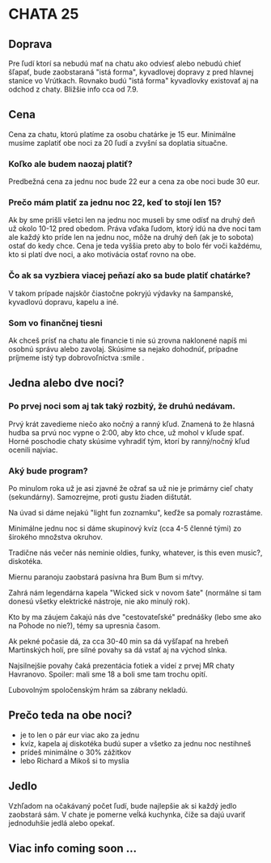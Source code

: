 # CHATA 25

## Doprava
Pre ľudí ktorí sa nebudú mať na chatu ako odviesť alebo nebudú chieť šľapať, bude zaobstaraná "istá forma", kyvadlovej dopravy z pred hlavnej stanice vo Vrútkach. Rovnako budú "istá forma" kyvadlovky existovať aj na odchod z chaty. Bližšie info cca od 7.9.

## Cena
Cena za chatu, ktorú platíme za osobu chatárke je 15 eur. Minimálne musíme zaplatiť obe noci za 20 ľudí a zvyšní sa doplatia situačne.

### Koľko ale budem naozaj platiť?
Predbežná cena za jednu noc bude 22 eur a cena za obe noci bude 30 eur.

### Prečo mám platiť za jednu noc 22, keď to stojí len 15?
Ak by sme prišli všetci len na jednu noc museli by sme odísť na druhý deň už okolo 10-12 pred obedom. Práva vďaka ľudom, ktorý idú na dve noci tam ale každý kto príde len na jednu noc, môže na druhý deň (ak je to sobota) ostať do kedy chce. Cena je teda vyššia preto aby to bolo fér voči každému, kto si platí dve noci, a ako motivácia ostať rovno na obe.

### Čo ak sa vyzbiera viacej peňazí ako sa bude platiť chatárke?
V takom prípade najskôr čiastočne pokryjú výdavky na šampanské, kyvadlovú dopravu, kapelu a iné.

### Som vo finančnej tiesni
Ak chceš prísť na chatu ale financie ti nie sú zrovna naklonené napíš mi osobnú správu alebo zavolaj. Skúsime sa nejako dohodnúť, prípadne príjmeme istý typ dobrovoľníctva :smile .

## Jedna alebo dve noci?

### Po prvej noci som aj tak taký rozbitý, že druhú nedávam.
Prvý krát zavedieme niečo ako nočný a ranný kľud. Znamená to že hlasná hudba sa prvú noc vypne o 2:00, aby kto chce, už mohol v kľude spať. Horné poschodie chaty skúsime vyhradiť tým, ktorí by ranný/nočný kľud ocenili najviac.

### Aký bude program?
Po minulom roka už je asi zjavné že ožrať sa už nie je primárny cieľ chaty (sekundárny). Samozrejme, proti gustu žiaden dištutát.

Na úvad si dáme nejakú "light fun zoznamku", keďže sa pomaly rozrastáme.

Minimálne jednu noc si dáme skupinový kvíz (cca 4-5 členné tými) zo širokého množstva okruhov.

Tradične nás večer nás neminie oldies, funky, whatever, is this even music?, diskotéka.

Miernu paranoju zaobstará pasívna hra Bum Bum si mŕtvy.

Zahrá nám legendárna kapela "Wicked sick v novom šate" (normálne si tam donesú všetky elektrické nástroje, nie ako minulý rok).

Kto by ma záujem čakajú nás dve "cestovateľské" prednášky (lebo sme ako na Pohode no nie?), témy sa upresnia časom.

Ak pekné počasie dá, za cca 30-40 min sa dá vyšľapať na hrebeň Martinských holí, pre silné povahy sa dá vstať aj na východ slnka.

Najsilnejšie povahy čaká prezentácia fotiek a videí z prvej MR chaty Havranovo. Spoiler: mali sme 18 a boli sme tam trochu opití.

Ľubovolným spoločenským hrám sa zábrany nekladú.

## Prečo teda na obe noci?
* je to len o pár eur viac ako za jednu
* kvíz, kapela aj diskotéka budú super a všetko za jednu noc nestihneš
* prídeš minimálne o 30% zážitkov
* lebo Richard a Mikoš si to myslia

## Jedlo
Vzhľadom na očakávaný počet ľudí, bude najlepšie ak si každý jedlo zaobstará sám. V chate je pomerne veĺká kuchynka, čiže sa dajú uvariť jednoduhšie jedlá alebo opekať.

## Viac info coming soon ...
